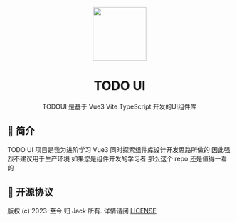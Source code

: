 <p align="center">
  <a href="https://king-open.github.io/TODOUI/#/">
    <img width="120" src="https://p6-juejin.byteimg.com/tos-cn-i-k3u1fbpfcp/52b0e520b6b34bd48ad4182de6e7af4c~tplv-k3u1fbpfcp-watermark.image?"/>
  </a>
</p>

<h1 align="center"><strong>TODO UI</strong></h1>

<div align="center">
  <p >TODOUI 是基于 Vue3 Vite TypeScript 开发的UI组件库</p>
</div>

## 📖 简介

TODO UI 项目是我为进阶学习 Vue3 同时探索组件库设计开发思路所做的 因此强烈不建议用于生产环境 如果您是组件开发的学习者 那么这个 repo 还是值得一看的



## 📖 开源协议

版权 (c) 2023-至今 归 Jack 所有. 详情请阅 [LICENSE](https://github.com/king-open/TODO-UI/blob/main/LICENSE)
